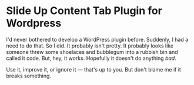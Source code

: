 # Slide Up Content Tab Plugin for Wordpress

I'd never bothered to develop a WordPress plugin before. Suddenly, I had a need to do that. So I did. It probably isn't pretty. It probably looks like someone threw some shoelaces and bubblegum into a rubbish bin and called it code. But, hey, it works. Hopefully it doesn't do anything _bad_.

Use it, improve it, or ignore it — that's up to you. But don't blame me if it breaks something.
